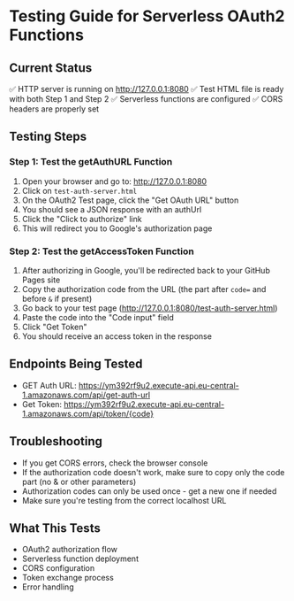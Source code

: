 # Testing Guide for Serverless OAuth2 Functions

## Current Status
✅ HTTP server is running on http://127.0.0.1:8080
✅ Test HTML file is ready with both Step 1 and Step 2
✅ Serverless functions are configured
✅ CORS headers are properly set

## Testing Steps

### Step 1: Test the getAuthURL Function
1. Open your browser and go to: http://127.0.0.1:8080
2. Click on `test-auth-server.html`
3. On the OAuth2 Test page, click the "Get OAuth URL" button
4. You should see a JSON response with an authUrl
5. Click the "Click to authorize" link
6. This will redirect you to Google's authorization page

### Step 2: Test the getAccessToken Function
1. After authorizing in Google, you'll be redirected back to your GitHub Pages site
2. Copy the authorization code from the URL (the part after `code=` and before `&` if present)
3. Go back to your test page (http://127.0.0.1:8080/test-auth-server.html)
4. Paste the code into the "Code input" field
5. Click "Get Token"
6. You should receive an access token in the response

## Endpoints Being Tested
- GET Auth URL: https://ym392rf9u2.execute-api.eu-central-1.amazonaws.com/api/get-auth-url
- Get Token: https://ym392rf9u2.execute-api.eu-central-1.amazonaws.com/api/token/{code}

## Troubleshooting
- If you get CORS errors, check the browser console
- If the authorization code doesn't work, make sure to copy only the code part (no & or other parameters)
- Authorization codes can only be used once - get a new one if needed
- Make sure you're testing from the correct localhost URL

## What This Tests
- OAuth2 authorization flow
- Serverless function deployment
- CORS configuration
- Token exchange process
- Error handling
